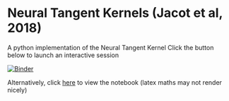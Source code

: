 # Neural Tangent Kernels (Jacot et al, 2018)


A python implementation of the Neural Tangent Kernel
Click the button below to launch an interactive session

[![Binder](https://mybinder.org/badge_logo.svg)](https://mybinder.org/v2/gh/TimoFlesch/NTK/master?filepath=notes.ipynb)

Alternatively, click   [here](https://github.com/TimoFlesch/NTK/blob/master/notes.ipynb) to view the notebook (latex maths may not render nicely)
